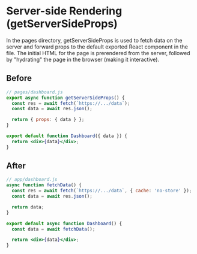 # Server-side Rendering (getServerSideProps)
In the pages directory, getServerSideProps is used to fetch data on the server and forward props to the default exported React component in the file. The initial HTML for the page is prerendered from the server, followed by "hydrating" the page in the browser (making it interactive).

## Before
```jsx
// pages/dashboard.js
export async function getServerSideProps() {
  const res = await fetch(`https://.../data`);
  const data = await res.json();

  return { props: { data } };
}

export default function Dashboard({ data }) {
  return <div>{data}</div>;
}
```

## After
```jsx
// app/dashboard.js
async function fetchData() {
  const res = await fetch(`https://.../data`, { cache: 'no-store' });
  const data = await res.json();

  return data;
}

export default async function Dashboard() {
  const data = await fetchData();

  return <div>{data}</div>;
}
```